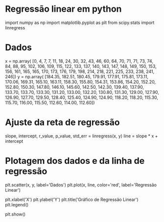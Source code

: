 # Regressão linear em python
import numpy as np
import matplotlib.pyplot as plt
from scipy.stats import linregress

# Dados
x = np.array(
    [0, 4, 7, 7, 11, 18, 24, 30, 32, 43, 46, 60, 64, 70, 71, 71, 73, 74, 84, 88, 95, 102, 106, 109, 115, 122, 133, 137,
     140, 143, 147, 148, 149, 150, 153, 156, 161, 165, 165, 170, 173, 176, 179, 198, 214, 218, 221, 225, 233, 238, 241, 246])
y = np.array(
    [184.35, 182.51, 180.45, 179.91, 177.91, 175.81, 173.11, 170.06, 169.31, 165.10, 163.11, 158.30, 155.80, 154.31,
     153.86, 154.20, 152.20, 152.80, 150.30, 147.80, 146.10, 145.60, 142.50, 142.30, 139.40, 137.90, 133.70, 133.70,
     133.30, 131.20, 133.00, 132.20, 130.80, 131.30, 129.00, 127.90, 126.90, 127.70, 129.50, 128.40, 125.40, 124.90,
     124.90, 118.20, 118.20, 115.30, 115.70, 116.00, 115.50, 112.60, 114.00, 112.60])

# Ajuste da reta de regressão
slope, intercept, r_value, p_value, std_err = linregress(x, y)
line = slope * x + intercept

# Plotagem dos dados e da linha de regressão
plt.scatter(x, y, label='Dados')
plt.plot(x, line, color='red', label='Regressão Linear')

plt.xlabel('X')
plt.ylabel('Y')
plt.title('Gráfico de Regressão Linear')
plt.legend()

plt.show()
